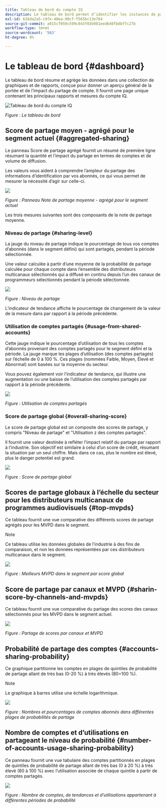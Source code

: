 ```yaml
---
title: Tableau de bord du compte IQ
description: Le tableau de bord permet d’identifier les instances de partage de mot de passe en analysant un large éventail de données d’abonnés.
exl-id: 616da2a5-c9fe-40ea-90cf-f565bc13e764
source-git-commit: a015cf059c599c043f03b981eed640fbdbffc27b
workflow-type: tm+mt
source-wordcount: '563'
ht-degree: 0%

---
```


# Le tableau de bord {#dashboard}

Le tableau de bord résume et agrège les données dans une collection de graphiques et de rapports, conçue pour donner un aperçu général de la portée et de l’impact du partage de compte. Il fournit une page unique contenant les principaux rapports et mesures du compte IQ.

![Tableau de bord du compte IQ](assets/dashboard-capture.png)


*Figure : Le tableau de bord*

## Score de partage moyen - agrégé pour le segment actuel {#aggregated-sharing}

Le panneau Score de partage agrégé fournit un résumé de première ligne résumant la quantité et l’impact du partage en termes de comptes et de volume de diffusion.

Les valeurs vous aident à comprendre l’ampleur du partage des informations d’identification par vos abonnés, ce qui vous permet de mesurer la nécessité d’agir sur celle-ci.

![](assets/aggregate-sharing-score.png)


*Figure : Panneau Note de partage moyenne - agrégé pour le segment actuel*

Les trois mesures suivantes sont des composants de la note de partage moyenne.

### Niveau de partage {#sharing-level}

La jauge du niveau de partage indique le pourcentage de tous vos comptes d’abonnés (dans le segment défini) qui sont partagés, pendant la période sélectionnée.

Une valeur calculée à partir d’une moyenne de la probabilité de partage calculée pour chaque compte dans l’ensemble des distributeurs multicanaux sélectionnés qui a diffusé en continu depuis l’un des canaux de programmeurs sélectionnés pendant la période sélectionnée.

![](assets/sharing-level.png)


*Figure : Niveau de partage*

L’indicateur de tendance affiche le pourcentage de changement de la valeur de la mesure dans par rapport à la période précédente.

### Utilisation de comptes partagés {#usage-from-shared-accounts}

Cette jauge indique le pourcentage d’utilisation de tous les comptes d’abonnés provenant des comptes partagés pour le segment défini et la période. La jauge marque les plages d’utilisation (des comptes partagés) sur l’échelle de 0 à 100 %. Ces plages (nommées Faible, Moyen, Élevé et Abnormal) sont basées sur la moyenne du secteur.

Vous pouvez également voir l’indicateur de tendance, qui illustre une augmentation ou une baisse de l’utilisation des comptes partagés par rapport à la période précédente.

![](assets/usage-4mshared-accounts.png)


*Figure : Utilisation de comptes partagés*

### Score de partage global {#overall-sharing-score}

Le score de partage global est un composite des scores de partage, y compris &quot;Niveau de partage&quot; et &quot;Utilisation z des comptes partagés&quot;.

Il fournit une valeur destinée à refléter l’impact relatif du partage par rapport à l’industrie. Son objectif est similaire à celui d’un score de crédit, résumant la situation par un seul chiffre. Mais dans ce cas, plus le nombre est élevé, plus le danger potentiel est grand.

![](assets/overall-sharing-score.png)


*Figure : Score de partage global*

<!--### MVPDs in segment {#mvpd-in-segment}

It is a table of risk indices and accounts totals for the top MVPDs ranked by overall usage or account sharing.

![](assets/mvpds-in-segment.png)-->

## Scores de partage globaux à l’échelle du secteur pour les distributeurs multicanaux de programmes audiovisuels {#top-mvpds}

Ce tableau fournit une vue comparative des différents scores de partage agrégés pour les MVPD dans le segment.

>[!NOTE]
>
>Ce tableau utilise les données globales de l’industrie à des fins de comparaison, et non les données représentées par ces distributeurs multicanaux dans le segment.

![](assets/top-mvpds.png)


*Figure : Meilleurs MVPD dans le segment par score global*

## Score de partage par canaux et MVPD {#sharin-score-by-channels-and-mvpds}

Ce tableau fournit une vue comparative du partage des scores des canaux sélectionnés pour les MVPD dans le segment actuel.

![](assets/sharing-scores-by-channels-mvpds.png)


*Figure : Partage de scores par canaux et MVPD*

## Probabilité de partage des comptes {#accounts-sharing-probability}

Ce graphique partitionne les comptes en plages de quintiles de probabilité de partage allant de très bas (0-20 %) à très élevés (80=100 %).

>[!NOTE]
>
>Le graphique à barres utilise une échelle logarithmique.


![](assets/dashboard-ac-sharing-prob.png)


*Figure : Nombres et pourcentages de comptes abonnés dans différentes plages de probabilités de partage*

## Nombre de comptes et d’utilisations en partageant le niveau de probabilité {#number-of-accounts-usage-sharing-probability}

Ce panneau fournit une vue tabulaire des comptes partitionnés en plages de quintiles de probabilité de partage allant de très bas (0 à 20 %) à très élevé (80 à 100 %) avec l’utilisation associée de chaque quintile à partir de comptes partagés.

![](assets/no-acc-usage-prob-level.png)


*Figure : Nombre de comptes, de tendances et d’utilisations appartenant à différentes périodes de probabilité*



<!--
+++Dashboard for programmers

![dashboard of account IQ](assets/dashboard-capture.png)


*Figure: The dashboard*

## Average sharing score - aggregated for the current segment {#aggregated-sharing}

The Aggregated Sharing Score panel provides a top line readout summarizing the quantity and impact of sharing in terms of accounts and streaming volume.

The values help you understand the magnitude of credential sharing by your subscribers, hence providing a measure of the need to act upon it.

![](assets/aggregate-sharing-score.png)


*Figure: Average sharing score panel - aggregated for the current segment*

The following three metrics are components of the Average Sharing Score.

### Sharing level {#sharing-level}

The sharing level gauge shows the percentage of all your subscriber accounts (in the defined segment) that are shared, during the selected time frame.  

A value calculated based on an average of the sharing probability computed for every account in the set of selected MVPDs that has streamed from a one of the selected programmer channels during the selected time frame.

![](assets/sharing-level.png)


*Figure: Sharing level*

The Trend indicator shows the percentage change in the value of the metric in from the previous time frame.

### Usage from shared accounts {#usage-from-shared-accounts}

This gauge indicates what percent of the usage of all the subscriber accounts is from the shared accounts for the defined segment and time period. The gauge marks the ranges of usage (from shared accounts) on the scale of 0 to 100%. These ranges—named Low, Medium, High, and Abnormal—are based on the industry average.

You can also see the Trend indicator, which depicts a rise or fall in the usage from shared accounts as compared to the previous time frame.

![](assets/usage-4mshared-accounts.png)


*Figure: Usage from shared accounts*

### Overall sharing score {#overall-sharing-score}

Overall sharing score is composite of sharing scores including “Sharing level” and “z Usage from shared accounts”.

It provides a value meant to reflect the relative impact of sharing when compared to the industry. It’s purpose is similar to that of a credit score, summarizing the situation with a single number. But in this case, the higher the number the greater the potential harm.

![](assets/overall-sharing-score.png)


*Figure: Overall sharing score*

<!--### MVPDs in segment {#mvpd-in-segment}

It is a table of risk indices and accounts totals for the top MVPDs ranked by overall usage or account sharing.

![](assets/mvpds-in-segment.png)

### Industrywide overall sharing scores for MVPDs {#top-mvpds}

This table provides a comparative view of the different Aggregated Sharing Scores for the MVPDs in the segment.

>[!NOTE]
>
>This table uses overall industry data for comparative purposes, not the data represented by those MVPDs in the segment.

![](assets/top-mvpds.png)


*Figure: Top MVPDs in segment by overall score*

### Sharing score by channels and MVPDs {#sharin-score-by-channels-and-mvpds}

This table provides a comparative view of sharing scores of the selected channels for the MVPDs in the current segment.

![](assets/sharing-scores-by-channels-mvpds.png)


*Figure: Sharing scores by channels and MVPDs*

### Accounts sharing probability {#accounts-sharing-probability}

This chart partitions accounts into ranges of sharing probability quintiles from very low (0-20%) to very high (80=100%).

>[!NOTE]
>
>The bar graph uses a logarithmic scale.


![](assets/dashboard-ac-sharing-prob.png)


*Figure: Numbers and percentages of subscriber accounts in different sharing probability ranges*

### Number of accounts and usage by sharing probability level {#number-of-accounts-usage-sharing-probability}

This panel provides tabular view of  accounts partitioned into ranges of sharing probability quintiles from very low (0-20%) to very high (80-100%) with each quintile’s associated usage from shared accounts.

![](assets/no-acc-usage-prob-level.png)


*Figure: Number of accounts, trends, and usages falling in various probability ranges*

+++


+++Dashboard for MVPDs
The dashboard for MVPD users is slightly different from those of the programmer users.

![](assets/dashboard-mvpd.png)


*Figure: MVPD's Dashboard*

## Top programmers in segment by overall sharing score {#}

![](assets/top-programmers-panel.png)


*Figure: Panel showing top programmers in a segment*
+++


+++Dashboard for MVPDs
The dashboard for MVPD users is slightly different from those of the programmer users.

![](assets/dashboard-mvpd.png)


*Figure: MVPD's Dashboard*

## Top programmers in segment by overall sharing score {#}


![](assets/top-programmers-panel.png)


*Figure: Panel showing top programmers in a segment*
+++
-->